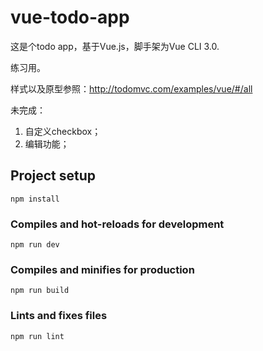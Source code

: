 # vue-todo-app
这是个todo app，基于Vue.js，脚手架为Vue CLI 3.0.

练习用。

样式以及原型参照：http://todomvc.com/examples/vue/#/all

未完成：

1. 自定义checkbox；
2. 编辑功能；


## Project setup
```
npm install
```

### Compiles and hot-reloads for development
```
npm run dev
```

### Compiles and minifies for production
```
npm run build
```

### Lints and fixes files
```
npm run lint
```
